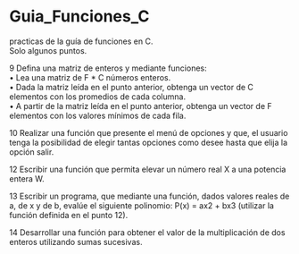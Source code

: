 # Guia_Funciones_C
practicas de la guía de funciones en C.
</br>
Solo algunos puntos.
</br>

9 Defina una matriz de enteros y mediante funciones:</br>
• Lea una matriz de F * C números enteros.</br>
• Dada la matriz leída en el punto anterior, obtenga un vector de C elementos con los promedios de cada columna.</br>
• A partir de la matriz leída en el punto anterior, obtenga un vector de F elementos con los valores mínimos de cada fila.</br>

10 Realizar una función que presente el menú de opciones y que, el usuario tenga la posibilidad de elegir tantas opciones como desee hasta que elija la opción salir.</br>

12 Escribir una función que permita elevar un número real X a una potencia entera W.</br>

13 Escribir un programa, que mediante una función, dados valores reales de a, de x y de b, evalúe el siguiente polinomio: P(x) = ax2 + bx3 (utilizar la función definida en el punto 12).</br>

14 Desarrollar una función para obtener el valor de la multiplicación de dos enteros utilizando sumas sucesivas.</br>
